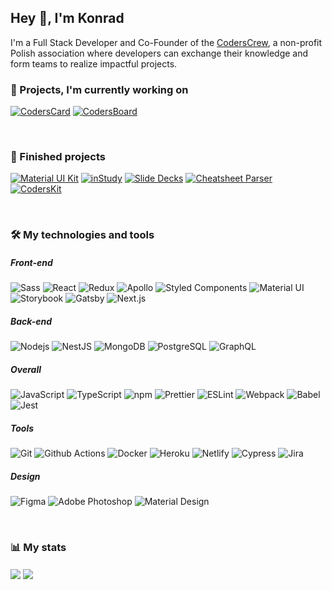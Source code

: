 ## Hey 👋, I'm Konrad

I'm a Full Stack Developer and Co-Founder of the [CodersCrew](https://coderscrew.pl), a non-profit Polish association where developers can exchange their knowledge and form teams to realize impactful projects.

### 🚀 Projects, I'm currently working on
[![CodersCard](https://github-readme-stats.vercel.app/api/pin/?username=CodersCrew&repo=CodersCard)](https://github.com/CodersCrew/CodersCard)
[![CodersBoard](https://github-readme-stats.vercel.app/api/pin/?username=CodersCrew&repo=coders-board)](https://github.com/CodersCrew/coders-board)

<br>

### 🎉 Finished projects
[![Material UI Kit](https://github-readme-stats.vercel.app/api/pin/?username=CodersCrew&repo=material-ui-kit)](https://github.com/CodersCrew/material-ui-kit)
[![inStudy](https://github-readme-stats.vercel.app/api/pin/?username=CodersCrew&repo=inStudy)](https://github.com/CodersCrew/inStudy)
[![Slide Decks](https://github-readme-stats.vercel.app/api/pin/?username=CodersCrew&repo=slide-decks)](https://github.com/CodersCrew/slide-decks)
[![Cheatsheet Parser](https://github-readme-stats.vercel.app/api/pin/?username=CodersCrew&repo=cheatsheet-parser)](https://github.com/CodersCrew/cheatsheet-parser)
[![CodersKit](https://github-readme-stats.vercel.app/api/pin/?username=CodersCrew&repo=coderskit)](https://github.com/CodersCrew/coderskit)

<br>

### 🛠 My technologies and tools

##### Front-end
![Sass](https://img.shields.io/badge/-Sass-CC6699?style=flat-square&logo=sass&logoColor=white)
![React](https://img.shields.io/badge/-React-45b8d8?style=flat-square&logo=react&logoColor=white)
![Redux](https://img.shields.io/badge/-Redux-764ABC?style=flat-square&logo=redux&logoColor=white)
![Apollo](https://img.shields.io/badge/-Apollo%20GraphQL-311C87?style=flat-square&logo=apollo-graphql&logoColor=white)
![Styled Components](https://img.shields.io/badge/-Styled%20Components-DB7093?style=flat-square&logo=styled-components&logoColor=white)
![Material UI](https://img.shields.io/badge/-Material%20UI-0081CB?style=flat-square&logo=material-ui&logoColor=white)
![Storybook](https://img.shields.io/badge/-Storybook-FF4785?style=flat-square&logo=storybook&logoColor=white)
![Gatsby](https://img.shields.io/badge/-Gatsby-663399?style=flat-square&logo=gatsby&logoColor=white)
![Next.js](https://img.shields.io/badge/-Next.js-000000?style=flat-square&logo=next.js&logoColor=white)

##### Back-end
![Nodejs](https://img.shields.io/badge/-Nodejs-43853d?style=flat-square&logo=Node.js&logoColor=white)
![NestJS](https://img.shields.io/badge/-NestJS-ea2845?style=flat-square&logo=nestjs&logoColor=white)
![MongoDB](https://img.shields.io/badge/-MongoDB-13aa52?style=flat-square&logo=mongodb&logoColor=white)
![PostgreSQL](https://img.shields.io/badge/-PostgreSQL-336791?style=flat-square&logo=postgresql&logoColor=white)
![GraphQL](https://img.shields.io/badge/-GraphQL-E10098?style=flat-square&logo=graphql&logoColor=white)

##### Overall
![JavaScript](https://img.shields.io/badge/-JavaScript-F7DF1E?style=flat-square&logo=javascript&logoColor=white)
![TypeScript](https://img.shields.io/badge/-TypeScript-007ACC?style=flat-square&logo=typescript&logoColor=white)
![npm](https://img.shields.io/badge/-NPM-CB3837?style=flat-square&logo=npm&logoColor=white)
![Prettier](https://img.shields.io/badge/-Prettier-F7B93E?style=flat-square&logo=prettier&logoColor=white)
![ESLint](https://img.shields.io/badge/-ESLint-4B32C3?style=flat-square&logo=eslint&logoColor=white)
![Webpack](https://img.shields.io/badge/-Webpack-8DD6F9?style=flat-square&logo=webpack&logoColor=white)
![Babel](https://img.shields.io/badge/-Babel-F9DC3E?style=flat-square&logo=babel&logoColor=white)
![Jest](https://img.shields.io/badge/-Jest-C21325?style=flat-square&logo=jest&logoColor=white)

##### Tools
![Git](https://img.shields.io/badge/-Git-F05032?style=flat-square&logo=git&logoColor=white)
![Github Actions](https://img.shields.io/badge/-Github_Actions-2088FF?style=flat-square&logo=github-actions&logoColor=white)
![Docker](https://img.shields.io/badge/-Docker-46a2f1?style=flat-square&logo=docker&logoColor=white)
![Heroku](https://img.shields.io/badge/-Heroku-430098?style=flat-square&logo=heroku&logoColor=white)
![Netlify](https://img.shields.io/badge/-Netlify-00C7B7?style=flat-square&logo=netlify&logoColor=white)
![Cypress](https://img.shields.io/badge/-Cypress-17202C?style=flat-square&logo=cypress&logoColor=white)
![Jira](https://img.shields.io/badge/-Jira-0052CC?style=flat-square&logo=jira&logoColor=white)

##### Design
![Figma](https://img.shields.io/badge/-Figma-F24E1E?style=flat-square&logo=figma&logoColor=white)
![Adobe Photoshop](https://img.shields.io/badge/-Photoshop-31A8FF?style=flat-square&logo=adobe-photoshop&logoColor=white)
![Material Design](https://img.shields.io/badge/-Material%20Design-757575?style=flat-square&logo=material-design&logoColor=white)

<br>

### 📊 My stats
 
<img align="center" src="https://github-readme-stats.vercel.app/api?username=KonradSzwarc&count_private=true&show_icons=true&include_all_commits=true" />
<img align="center" src="https://github-readme-stats.vercel.app/api/top-langs/?username=KonradSzwarc&hide=TeX&layout=compact" />
